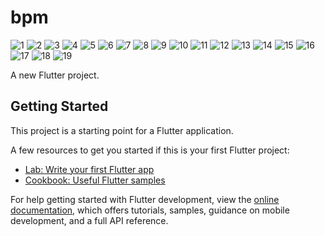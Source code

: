 # bpm
![1](https://user-images.githubusercontent.com/112169672/217637806-c489daa3-1053-4525-9e8d-61adf309100d.jpg)
![2](https://user-images.githubusercontent.com/112169672/217637812-6019e721-3325-41d0-82d8-82fc60d24a09.jpg)
![3](https://user-images.githubusercontent.com/112169672/217637815-05fb3131-8594-4c82-95f4-a23a1b1fdbc8.jpg)
![4](https://user-images.githubusercontent.com/112169672/217637817-b7145af3-53da-4836-b5db-807fbc5212ad.jpg)
![5](https://user-images.githubusercontent.com/112169672/217637820-1f29429b-990b-4db5-ad32-b4173437eb9f.jpg)
![6](https://user-images.githubusercontent.com/112169672/217637824-48f8ffab-e469-43bb-bc1a-e6c2bf4ee36d.jpg)
![7](https://user-images.githubusercontent.com/112169672/217637830-202d2401-58a5-4d6b-ad90-24d982327070.jpg)
![8](https://user-images.githubusercontent.com/112169672/217637833-e95a82de-241c-437c-8453-fa6cc3c4455d.jpg)
![9](https://user-images.githubusercontent.com/112169672/217637840-4b98283b-a040-4c30-bf3c-adc6fad94f57.jpg)
![10](https://user-images.githubusercontent.com/112169672/217637843-ae591d64-c111-4373-8c6e-8af40065d73d.jpg)
![11](https://user-images.githubusercontent.com/112169672/217637845-68f0103f-d3c6-4722-8a4e-d4cce3d20ae3.jpg)
![12](https://user-images.githubusercontent.com/112169672/217637848-be5d4857-233b-460e-9599-52a3b0fcf21f.jpg)
![13](https://user-images.githubusercontent.com/112169672/217637855-e6ef46fb-efe1-4772-aca2-5b467a3a9564.jpg)
![14](https://user-images.githubusercontent.com/112169672/217637859-4bbf34bc-93c7-4ec3-9c02-dc0572d3ef94.jpg)
![15](https://user-images.githubusercontent.com/112169672/217637862-6b91e218-79a1-4d7e-ac51-3561e2ce31ae.jpg)
![16](https://user-images.githubusercontent.com/112169672/217637863-adcda7fd-b870-442a-94d9-92667df4a632.jpg)
![17](https://user-images.githubusercontent.com/112169672/217637867-47ac878d-434f-4690-8354-5205dc8eadc1.jpg)
![18](https://user-images.githubusercontent.com/112169672/217637871-110987ce-3953-47ec-ba68-eb38f0686082.jpg)
![19](https://user-images.githubusercontent.com/112169672/217637877-1fccfa98-c5ff-4cbb-b0c3-701782f0afb4.jpg)

A new Flutter project.

## Getting Started

This project is a starting point for a Flutter application.

A few resources to get you started if this is your first Flutter project:

- [Lab: Write your first Flutter app](https://docs.flutter.dev/get-started/codelab)
- [Cookbook: Useful Flutter samples](https://docs.flutter.dev/cookbook)

For help getting started with Flutter development, view the
[online documentation](https://docs.flutter.dev/), which offers tutorials,
samples, guidance on mobile development, and a full API reference.
